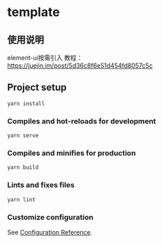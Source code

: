 # template

## 使用说明
element-ui按需引入
教程：https://juejin.im/post/5d36c8f6e51d454fd8057c5c

## Project setup
```
yarn install
```

### Compiles and hot-reloads for development
```
yarn serve
```

### Compiles and minifies for production
```
yarn build
```

### Lints and fixes files
```
yarn lint
```

### Customize configuration
See [Configuration Reference](https://cli.vuejs.org/config/).
